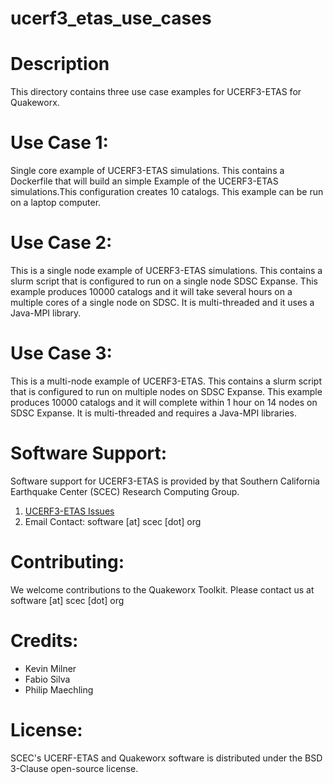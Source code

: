# ucerf3_etas_use_cases

# Description
This directory contains three use case examples for UCERF3-ETAS for Quakeworx.

# Use Case 1:
Single core example of UCERF3-ETAS simulations. This contains a Dockerfile that will build an simple Example of the UCERF3-ETAS simulations.This configuration creates 10 catalogs. This example can be run on a laptop computer.

# Use Case 2:
This is a single node example of UCERF3-ETAS simulations. This contains a slurm script that is configured to run on a single node SDSC Expanse. This example produces 10000 catalogs and it will take several hours on a multiple cores of a single node on SDSC. It is multi-threaded and it uses a Java-MPI library.

# Use Case 3:
This is a multi-node example of UCERF3-ETAS. This contains a slurm script that is configured to run on multiple nodes on SDSC Expanse. This example produces 10000 catalogs and it will complete within 1 hour on 14 nodes on SDSC Expanse. It is multi-threaded and requires a Java-MPI libraries.

# Software Support:
Software support for UCERF3-ETAS  is provided by that Southern California Earthquake Center (SCEC) Research Computing Group.
1. [UCERF3-ETAS Issues](https://github.com/SCECcode/ucerf3_etas_use_cases/issues)
2. Email Contact: software [at] scec [dot] org

# Contributing:
We welcome contributions to the Quakeworx Toolkit. Please contact us at software [at] scec [dot] org

# Credits:
+ Kevin Milner
+ Fabio Silva
+ Philip Maechling

# License:
SCEC's UCERF-ETAS and Quakeworx software is distributed under the BSD 3-Clause open-source license. 
